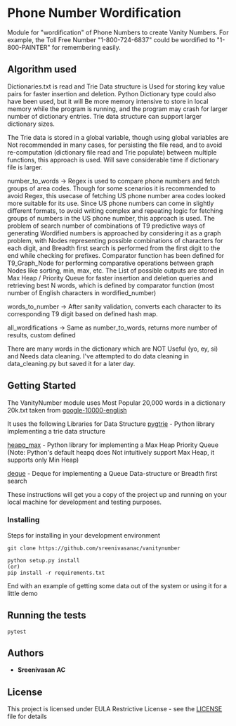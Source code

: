 # Phone Number Wordification

Module for "wordification" of Phone Numbers to create Vanity Numbers.
For example, the Toll Free Number "1-800-724-6837" could be wordified to "1-800-PAINTER"
for remembering easily.

## Algorithm used

Dictionaries.txt is read  and Trie Data structure is Used for storing key value pairs for faster insertion and deletion. Python Dictionary type could also have been used, but it will Be more memory intensive to store in local memory while the program is running, and the program may crash for larger number of dictionary entries. Trie data structure can support larger dictionary sizes.

The Trie data is stored in a global variable, though using global variables are Not recommended in many cases, for persisting the file read, and to avoid re-computation (dictionary file read and Trie populate) between multiple functions, this approach is used. Will save considerable time if dictionary file is larger.


number_to_words -> Regex is used to compare phone numbers and fetch groups of area codes. Though for some scenarios it is recommended to avoid Regex, this usecase of fetching US phone number area codes looked more suitable for its use. Since US phone numbers can come in slightly different formats, to avoid writing complex and repeating logic for fetching groups of numbers in the US phone number, this approach is used.
The problem of search number of combinations of T9 predictive ways of generating Wordified numbers is approached by considering it as a graph problem, with Nodes representing possible combinations of characters for each digit, and Breadth first search is performed from the first digit to the end while checking for prefixes. Comparator function has been defined for T9_Graph_Node for performing comparative operations between graph Nodes like sorting, min, max, etc.
The List of possible outputs are stored in Max Heap / Priority Queue for faster insertion and deletion queries and retrieving best N words, which is defined by comparator function (most number of English characters in wordified_number)

words_to_number -> After sanity validation, converts each character to its corresponding T9 digit based on defined hash map.

all_wordifications -> Same as number_to_words, returns more number of results, custom defined

There are many words in the dictionary which are NOT Useful (yo, ey, si) and Needs data cleaning.
I've attempted to do data cleaning in data_cleaning.py but saved it for a later day.

## Getting Started

The VanityNumber module uses Most Popular 20,000 words in a dictionary 20k.txt taken from [google-10000-english](https://github.com/first20hours/google-10000-english)

It uses the following Libraries for Data Structure
[pygtrie](https://github.com/google/pygtrie) - Python library implementing a trie data structure

[heapq_max](https://pypi.org/project/heapq_max/) - Python library for implementing a Max Heap Priority Queue (Note: Python's default heapq does Not intuitively support Max Heap, it supports only Min Heap)

[deque](https://docs.python.org/2/library/collections.html) - Deque for implementing a Queue Data-structure or Breadth first search

These instructions will get you a copy of the project up and running on your local machine for development and testing purposes.

### Installing

Steps for installing in your development environment

```
git clone https://github.com/sreenivasanac/vanitynumber

python setup.py install
(or)
pip install -r requirements.txt
```

End with an example of getting some data out of the system or using it for a little demo

## Running the tests

```
pytest
```

## Authors

* **Sreenivasan AC**


## License

This project is licensed under EULA Restrictive License - see the [LICENSE](LICENSE) file for details
